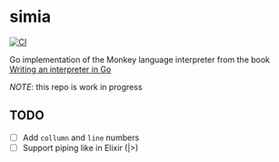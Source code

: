 # simia

[![CI](https://github.com/protiumx/simia/actions/workflows/ci.yml/badge.svg)](https://github.com/protiumx/simia/actions/workflows/ci.yml)

Go implementation of the Monkey language interpreter from the book [Writing an interpreter in Go](https://interpreterbook.com/)

*NOTE*: this repo is work in progress

## TODO
- [  ] Add `collumn` and `line` numbers
- [  ] Support piping like in Elixir (|>)
